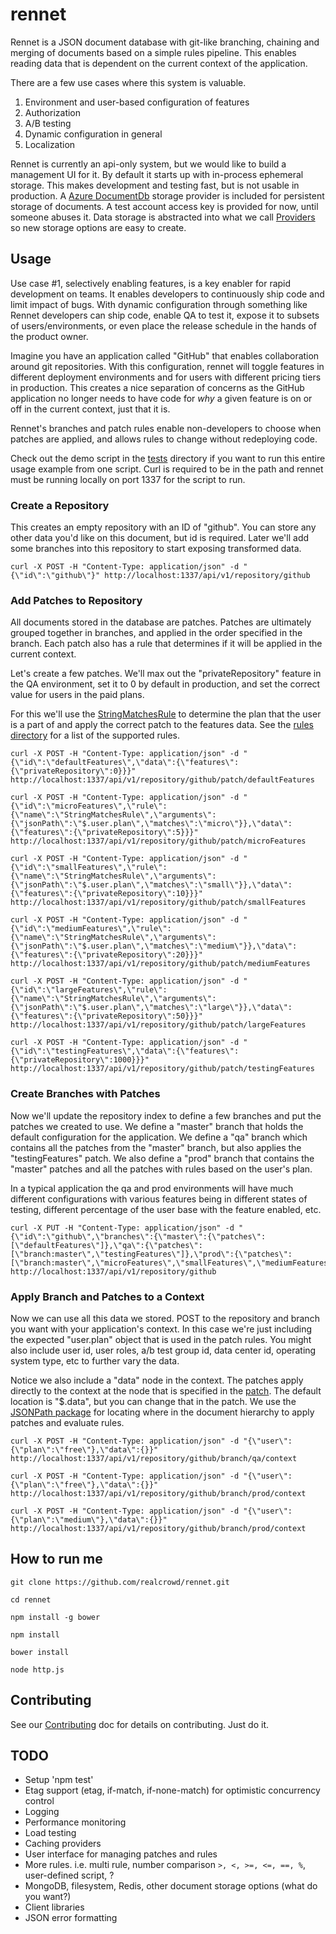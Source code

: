 ﻿# rennet
Rennet is a JSON document database with git-like branching, chaining and merging of documents based on a simple rules pipeline. This enables reading data that is dependent on the current context of the application.

There are a few use cases where this system is valuable.

1. Environment and user-based configuration of features
2. Authorization
3. A/B testing
4. Dynamic configuration in general
5. Localization

Rennet is currently an api-only system, but we would like to build a management UI for it. By default it starts up with in-process ephemeral storage. This makes development and testing fast, but is not usable in production. A [Azure DocumentDb](http://azure.microsoft.com/en-us/services/documentdb/) storage provider is included for persistent storage of documents. A test account access key is provided for now, until someone abuses it. Data storage is abstracted into what we call [Providers](https://github.com/realcrowd/rennet/tree/master/providers) so new storage options are easy to create.

## Usage
Use case #1, selectively enabling features, is a key enabler for rapid development on teams. It enables developers to continuously ship code and limit impact of bugs. With dynamic configuration through something like Rennet developers can ship code, enable QA to test it, expose it to subsets of users/environments, or even place the release schedule in the hands of the product owner.

Imagine you have an application called "GitHub" that enables collaboration around git repositories. With this configuration, rennet will toggle features in different deployment environments and for users with different pricing tiers in production. This creates a nice separation of concerns as the GitHub application no longer needs to have code for _why_ a given feature is on or off in the current context, just that it is.

Rennet's branches and patch rules enable non-developers to choose when patches are applied, and allows rules to change without redeploying code.

Check out the demo script in the [tests](https://github.com/realcrowd/rennet/tree/master/tests) directory if you want to run this entire usage example from one script. Curl is required to be in the path and rennet must be running locally on port 1337 for the script to run.

### Create a Repository
This creates an empty repository with an ID of "github". You can store any other data you'd like on this document, but id is required. Later we'll add some branches into this repository to start exposing transformed data.

```
curl -X POST -H "Content-Type: application/json" -d "{\"id\":\"github\"}" http://localhost:1337/api/v1/repository/github

```

### Add Patches to Repository
All documents stored in the database are patches. Patches are ultimately grouped together in branches, and applied in the order specified in the branch. Each patch also has a rule that determines if it will be applied in the current context.

Let's create a few patches. We'll max out the "privateRepository" feature in the QA environment, set it to 0 by default in production, and set the correct value for users in the paid plans.

For this we'll use the [StringMatchesRule](https://github.com/realcrowd/rennet/blob/master/models/rules/StringMatchesRule.js) to determine the plan that the user is a part of and apply the correct patch to the features data. See the [rules directory](https://github.com/realcrowd/rennet/tree/master/models/rules) for a list of the supported rules.

```
curl -X POST -H "Content-Type: application/json" -d "{\"id\":\"defaultFeatures\",\"data\":{\"features\":{\"privateRepository\":0}}}" http://localhost:1337/api/v1/repository/github/patch/defaultFeatures

curl -X POST -H "Content-Type: application/json" -d "{\"id\":\"microFeatures\",\"rule\":{\"name\":\"StringMatchesRule\",\"arguments\":{\"jsonPath\":\"$.user.plan\",\"matches\":\"micro\"}},\"data\":{\"features\":{\"privateRepository\":5}}}" http://localhost:1337/api/v1/repository/github/patch/microFeatures

curl -X POST -H "Content-Type: application/json" -d "{\"id\":\"smallFeatures\",\"rule\":{\"name\":\"StringMatchesRule\",\"arguments\":{\"jsonPath\":\"$.user.plan\",\"matches\":\"small\"}},\"data\":{\"features\":{\"privateRepository\":10}}}" http://localhost:1337/api/v1/repository/github/patch/smallFeatures

curl -X POST -H "Content-Type: application/json" -d "{\"id\":\"mediumFeatures\",\"rule\":{\"name\":\"StringMatchesRule\",\"arguments\":{\"jsonPath\":\"$.user.plan\",\"matches\":\"medium\"}},\"data\":{\"features\":{\"privateRepository\":20}}}" http://localhost:1337/api/v1/repository/github/patch/mediumFeatures

curl -X POST -H "Content-Type: application/json" -d "{\"id\":\"largeFeatures\",\"rule\":{\"name\":\"StringMatchesRule\",\"arguments\":{\"jsonPath\":\"$.user.plan\",\"matches\":\"large\"}},\"data\":{\"features\":{\"privateRepository\":50}}}" http://localhost:1337/api/v1/repository/github/patch/largeFeatures

curl -X POST -H "Content-Type: application/json" -d "{\"id\":\"testingFeatures\",\"data\":{\"features\":{\"privateRepository\":1000}}}" http://localhost:1337/api/v1/repository/github/patch/testingFeatures

```

### Create Branches with Patches
Now we'll update the repository index to define a few branches and put the patches we created to use. We define a "master" branch that holds the default configuration for the application. We define a "qa" branch which contains all the patches from the "master" branch, but also applies the "testingFeatures" patch. We also define a "prod" branch that contains the "master" patches and all the patches with rules based on the user's plan.

In a typical application the qa and prod environments will have much different configurations with various features being in different states of testing, different percentage of the user base with the feature enabled, etc.

```
curl -X PUT -H "Content-Type: application/json" -d "{\"id\":\"github\",\"branches\":{\"master\":{\"patches\":[\"defaultFeatures\"]},\"qa\":{\"patches\":[\"branch:master\",\"testingFeatures\"]},\"prod\":{\"patches\":[\"branch:master\",\"microFeatures\",\"smallFeatures\",\"mediumFeatures\",\"largeFeatures\"]}}}" http://localhost:1337/api/v1/repository/github

```

### Apply Branch and Patches to a Context
Now we can use all this data we stored. POST to the repository and branch you want with your application's context. In this case we're just including the expected "user.plan" object that is used in the patch rules. You might also include user id, user roles, a/b test group id, data center id, operating system type, etc to further vary the data.

Notice we also include a "data" node in the context. The patches apply directly to the context at the node that is specified in the [patch](https://github.com/realcrowd/rennet/blob/master/models/Patch.js). The default location is "$.data", but you can change that in the patch. We use the [JSONPath package](https://www.npmjs.org/package/JSONPath) for locating where in the document hierarchy to apply patches and evaluate rules.

```
curl -X POST -H "Content-Type: application/json" -d "{\"user\":{\"plan\":\"free\"},\"data\":{}}" http://localhost:1337/api/v1/repository/github/branch/qa/context

curl -X POST -H "Content-Type: application/json" -d "{\"user\":{\"plan\":\"free\"},\"data\":{}}" http://localhost:1337/api/v1/repository/github/branch/prod/context

curl -X POST -H "Content-Type: application/json" -d "{\"user\":{\"plan\":\"medium\"},\"data\":{}}" http://localhost:1337/api/v1/repository/github/branch/prod/context

```

## How to run me

```
git clone https://github.com/realcrowd/rennet.git

cd rennet

npm install -g bower

npm install

bower install

node http.js
```

## Contributing
See our [Contributing](https://github.com/realcrowd/rennet/blob/master/CONTRIBUTING.md) doc for details on contributing. Just do it.

## TODO
* Setup 'npm test'
* Etag support (etag, if-match, if-none-match) for optimistic concurrency control
* Logging
* Performance monitoring
* Load testing
* Caching providers
* User interface for managing patches and rules
* More rules. i.e. multi rule, number comparison `>, <, >=, <=, ==, %`, user-defined script, ?
* MongoDB, filesystem, Redis, other document storage options (what do you want?)
* Client libraries
* JSON error formatting